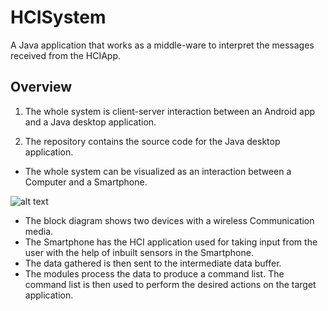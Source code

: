 # HCISystem
A Java application that works as a middle-ware to interpret the messages received from the HCIApp.


## Overview
1. The whole system is client-server interaction between an Android app and a Java desktop application.

2. The repository contains the source code for the Java desktop application.

- The whole system can be visualized as an interaction between a Computer and a Smartphone.

![alt text](https://github.com/pra95/HCISystem/blob/master/data_flow.png "HCI Flow Chart")

- The block diagram shows two devices with a wireless Communication media. 
- The Smartphone has the HCI application used for taking input from the user with the help of inbuilt sensors in the Smartphone. 
- The data gathered is then sent to the intermediate data buffer. 
- The modules process the data to produce a command list. The command list is then used to perform the desired actions on the target application.
